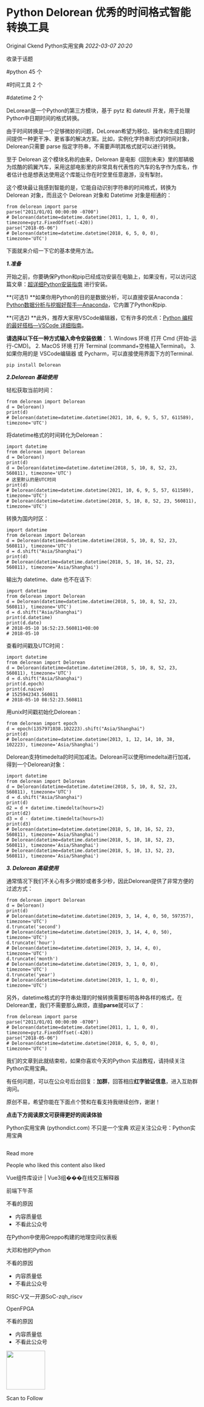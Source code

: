 # Python Delorean 优秀的时间格式智能转换工具

<a id="copyright_logo"></a>Original <a id="js_author_name"></a>Ckend <a id="profileBt"></a><a id="js_name"></a>Python实用宝典 *2022-03-07 20:20*

收录于话题

<a id="js_article_tag_name__1537415731615678465"></a>#python <a id="js_article_tag_num__1537415731615678465"></a>45 <a id="js_article_tag_tips__1537415731615678465"></a>个

<a id="js_article_tag_name__2079136972664520705"></a>#时间工具 <a id="js_article_tag_num__2079136972664520705"></a>2 <a id="js_article_tag_tips__2079136972664520705"></a>个

<a id="js_article_tag_name__2079136971976654849"></a>#datetime <a id="js_article_tag_num__2079136971976654849"></a>2 <a id="js_article_tag_tips__2079136971976654849"></a>个

DeLorean是一个Python的第三方模块，基于 pytz 和 dateutil 开发，用于处理Python中日期时间的格式转换。

由于时间转换是一个足够微妙的问题，DeLorean希望为移位、操作和生成日期时间提供一种更干净、更省事的解决方案。比如，实例化字符串形式的时间对象，Delorean只需要 parse 指定字符串，不需要声明其格式就可以进行转换。

至于 Delorean 这个模块名称的由来，Delorean 是电影《回到未来》里的那辆极为炫酷的鸥翼汽车，采用这部电影里的非常具有代表性的汽车的名字作为库名，作者估计也是想表达使用这个库能让你在时空里任意遨游，没有掣肘。

这个模块最让我感到智能的是，它能自动识别字符串的时间格式，转换为 Delorean 对象，而且这个 Delorean 对象和 Datetime 对象是相通的：

```
from delorean import parse
parse("2011/01/01 00:00:00 -0700")
# Delorean(datetime=datetime.datetime(2011, 1, 1, 0, 0), timezone=pytz.FixedOffset(-420))
parse("2018-05-06")
# Delorean(datetime=datetime.datetime(2018, 6, 5, 0, 0), timezone='UTC')
```

下面就来介绍一下它的基本使用方法。

***1.准备***

开始之前，你要确保Python和pip已经成功安装在电脑上，如果没有，可以访问这篇文章：[超详细Python安装指南](http://mp.weixin.qq.com/s?__biz=MzI3MzM0ODU4Mg==&mid=2247485004&idx=1&sn=6f89120cf926e71c7eb4788744ff625f&chksm=eb25e4c5dc526dd31f216f56b963179a0bc301a5654644ef98f436aa4740caa6f2774046296f&scene=21#wechat_redirect) 进行安装。

**(可选1) **如果你用Python的目的是数据分析，可以直接安装Anaconda：[Python数据分析与挖掘好帮手—Anaconda](http://mp.weixin.qq.com/s?__biz=MzI3MzM0ODU4Mg==&mid=2247486014&idx=1&sn=4519422fbd83b5feffcbb21552226bc3&chksm=eb25e8b7dc5261a1aef2fa400ca7bcaa8c06394ea1f9a5860ab02bcf95d4664f41903b12bbd8&scene=21#wechat_redirect)，它内置了Python和pip.

**(可选2) **此外，推荐大家用VSCode编辑器，它有许多的优点：[Python 编程的最好搭档—VSCode 详细指南](http://mp.weixin.qq.com/s?__biz=MzI3MzM0ODU4Mg==&mid=2247485849&idx=1&sn=ec098cf67a55bd1d61d4513397434c94&chksm=eb25eb10dc52620682db716d206c18b00bd53c01743729a9dea381e1791566a04a06f1fabca5&scene=21#wechat_redirect)。

**请选择以下任一种方式输入命令安装依赖**：
1\. Windows 环境 打开 Cmd (开始-运行-CMD)。
2\. MacOS 环境 打开 Terminal (command+空格输入Terminal)。
3\. 如果你用的是 VSCode编辑器 或 Pycharm，可以直接使用界面下方的Terminal.

```
pip install Delorean
```

***2.Delorean 基础使用***

轻松获取当前时间：

```
from delorean import Delorean
d = Delorean()
print(d)
# Delorean(datetime=datetime.datetime(2021, 10, 6, 9, 5, 57, 611589), timezone='UTC')
```

将datetime格式的时间转化为Delorean：

```
import datetime
from delorean import Delorean
d = Delorean()
print(d)
d = Delorean(datetime=datetime.datetime(2018, 5, 10, 8, 52, 23, 560811), timezone='UTC')
# 这里默认的是UTC时间
print(d)
# Delorean(datetime=datetime.datetime(2021, 10, 6, 9, 5, 57, 611589), timezone='UTC')
# Delorean(datetime=datetime.datetime(2018, 5, 10, 8, 52, 23, 560811), timezone='UTC')
```

转换为国内时区：

```
import datetime
from delorean import Delorean
d = Delorean(datetime=datetime.datetime(2018, 5, 10, 8, 52, 23, 560811), timezone='UTC')
d = d.shift("Asia/Shanghai")
print(d)
# Delorean(datetime=datetime.datetime(2018, 5, 10, 16, 52, 23, 560811), timezone='Asia/Shanghai')
```

输出为 datetime、date 也不在话下:

```
import datetime
from delorean import Delorean
d = Delorean(datetime=datetime.datetime(2018, 5, 10, 8, 52, 23, 560811), timezone='UTC')
d = d.shift("Asia/Shanghai")
print(d.datetime)
print(d.date)
# 2018-05-10 16:52:23.560811+08:00
# 2018-05-10
```

查看时间戳及UTC时间：

```
import datetime
from delorean import Delorean
d = Delorean(datetime=datetime.datetime(2018, 5, 10, 8, 52, 23, 560811), timezone='UTC')
d = d.shift("Asia/Shanghai")
print(d.epoch)
print(d.naive)
# 1525942343.560811
# 2018-05-10 08:52:23.560811
```

用unix时间戳初始化Delorean：

```
from delorean import epoch
d = epoch(1357971038.102223).shift("Asia/Shanghai")
print(d)
# Delorean(datetime=datetime.datetime(2013, 1, 12, 14, 10, 38, 102223), timezone='Asia/Shanghai')
```

Delorean支持timedelta的时间加减法。Delorean可以使用timedelta进行加减，得到一个Delorean对象：

```
import datetime
from delorean import Delorean
d = Delorean(datetime=datetime.datetime(2018, 5, 10, 8, 52, 23, 560811), timezone='UTC')
d = d.shift("Asia/Shanghai")
print(d)
d2 = d + datetime.timedelta(hours=2)
print(d2)
d3 = d - datetime.timedelta(hours=3)
print(d3)
# Delorean(datetime=datetime.datetime(2018, 5, 10, 16, 52, 23, 560811), timezone='Asia/Shanghai')
# Delorean(datetime=datetime.datetime(2018, 5, 10, 18, 52, 23, 560811), timezone='Asia/Shanghai')
# Delorean(datetime=datetime.datetime(2018, 5, 10, 13, 52, 23, 560811), timezone='Asia/Shanghai')
```

***3\. Delorean 高级使用***

通常情况下我们不关心有多少微妙或者多少秒，因此Delorean提供了非常方便的过滤方式：

```
from delorean import Delorean
d = Delorean()
print(d)
# Delorean(datetime=datetime.datetime(2019, 3, 14, 4, 0, 50, 597357), timezone='UTC')
d.truncate('second')
# Delorean(datetime=datetime.datetime(2019, 3, 14, 4, 0, 50), timezone='UTC')
d.truncate('hour')
# Delorean(datetime=datetime.datetime(2019, 3, 14, 4, 0), timezone='UTC')
d.truncate('month')
# Delorean(datetime=datetime.datetime(2019, 3, 1, 0, 0), timezone='UTC')
d.truncate('year')
# Delorean(datetime=datetime.datetime(2019, 1, 1, 0, 0), timezone='UTC')
```

另外，datetime格式的字符串处理的时候转换需要标明各种各样的格式，在Delorean里，我们不需要那么麻烦，直接**parse**就可以了：

```
from delorean import parse
parse("2011/01/01 00:00:00 -0700")
# Delorean(datetime=datetime.datetime(2011, 1, 1, 0, 0), timezone=pytz.FixedOffset(-420))
parse("2018-05-06")
# Delorean(datetime=datetime.datetime(2018, 6, 5, 0, 0), timezone='UTC')
```

我们的文章到此就结束啦，如果你喜欢今天的Python 实战教程，请持续关注Python实用宝典。

有任何问题，可以在公众号后台回复：**加群**，回答相应**红字验证信息**，进入互助群询问。

原创不易，希望你能在下面点个赞和在看支持我继续创作，谢谢！

**点击下方阅读原文可获得更好的阅读体验**

Python实用宝典 (pythondict.com)
不只是一个宝典
欢迎关注公众号：Python实用宝典

![Image](data:image/gif;base64,iVBORw0KGgoAAAANSUhEUgAAAAEAAAABCAYAAAAfFcSJAAAADUlEQVQImWNgYGBgAAAABQABh6FO1AAAAABJRU5ErkJggg==)

<a id="js_view_source"></a>Read more

People who liked this content also liked

Vue组件库设计 | Vue3组���在线交互解释器

前端下午茶

不看的原因

- 内容质量低
- 不看此公众号

在Python中使用Greppo构建的地理空间仪表板

大邓和他的Python

不看的原因

- 内容质量低
- 不看此公众号

RISC-V又一开源SoC-zqh_riscv

OpenFPGA

不看的原因

- 内容质量低
- 不看此公众号

<img width="102" height="102" src="../../../_resources/qrcode_scene_10000004_size_102___4f9c759a87164d2d8.bmp"/>

Scan to Follow
